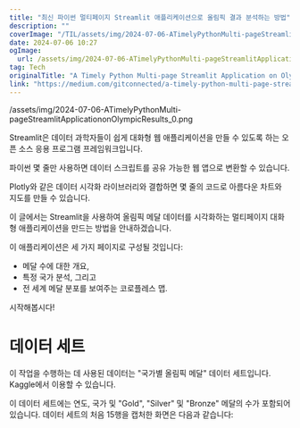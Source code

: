 ```yaml
---
title: "최신 파이썬 멀티페이지 Streamlit 애플리케이션으로 올림픽 결과 분석하는 방법"
description: ""
coverImage: "/TIL/assets/img/2024-07-06-ATimelyPythonMulti-pageStreamlitApplicationonOlympicResults_0.png"
date: 2024-07-06 10:27
ogImage:
  url: /assets/img/2024-07-06-ATimelyPythonMulti-pageStreamlitApplicationonOlympicResults_0.png
tag: Tech
originalTitle: "A Timely Python Multi-page Streamlit Application on Olympic Results"
link: "https://medium.com/gitconnected/a-timely-python-multi-page-streamlit-application-on-olympic-results-fb6d63c14ddd"
---
```


/assets/img/2024-07-06-ATimelyPythonMulti-pageStreamlitApplicationonOlympicResults_0.png

Streamlit은 데이터 과학자들이 쉽게 대화형 웹 애플리케이션을 만들 수 있도록 하는 오픈 소스 응용 프로그램 프레임워크입니다.

파이썬 몇 줄만 사용하면 데이터 스크립트를 공유 가능한 웹 앱으로 변환할 수 있습니다.

Plotly와 같은 데이터 시각화 라이브러리와 결합하면 몇 줄의 코드로 아름다운 차트와 지도를 만들 수 있습니다.

<div class="content-ad"></div>

이 글에서는 Streamlit을 사용하여 올림픽 메달 데이터를 시각화하는 멀티페이지 대화형 애플리케이션을 만드는 방법을 안내하겠습니다.

이 애플리케이션은 세 가지 페이지로 구성될 것입니다:

- 메달 수에 대한 개요,
- 특정 국가 분석, 그리고
- 전 세계 메달 분포를 보여주는 코로플레스 맵.

시작해봅시다!

<div class="content-ad"></div>

# 데이터 세트

이 작업을 수행하는 데 사용된 데이터는 "국가별 올림픽 메달" 데이터 세트입니다. Kaggle에서 이용할 수 있습니다.

이 데이터 세트에는 연도, 국가 및 "Gold", "Silver" 및 "Bronze" 메달의 수가 포함되어 있습니다. 데이터 세트의 처음 15행을 캡처한 화면은 다음과 같습니다:
